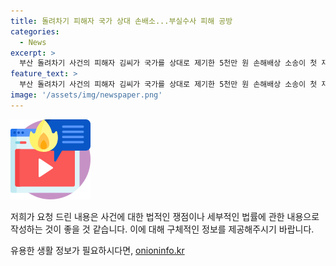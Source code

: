 ```yaml
---
title: 돌려차기 피해자 국가 상대 손배소...부실수사 피해 공방
categories:
  - News
excerpt: >
  부산 돌려차기 사건의 피해자 김씨가 국가를 상대로 제기한 5천만 원 손해배상 소송이 첫 재판을 열었다. 김씨 측은 수사기관의 부실수사를 주장하며, 국가에게 위자료를 요구했다. 이에 국가 측은 객관적 증거를 확보하려 노력했고, 의무를 다해 실체적 진실을 밝힐 것이라고 반박했다. 2022년 5월 발생한 이 사건은 가해자의 징역 20년이 확정된 것으로 알려져 있다.
feature_text: >
  부산 돌려차기 사건의 피해자 김씨가 국가를 상대로 제기한 5천만 원 손해배상 소송이 첫 재판을 열었다. 김씨 측은 수사기관의 부실수사를 주장하며, 국가에게 위자료를 요구했다. 이에 국가 측은 객관적 증거를 확보하려 노력했고, 의무를 다해 실체적 진실을 밝힐 것이라고 반박했다. 2022년 5월 발생한 이 사건은 가해자의 징역 20년이 확정된 것으로 알려져 있다.
image: '/assets/img/newspaper.png'
---
```


<p><img src="/assets/img/news.png" alt="rentncar 속보" /></p>

<p>저희가 요청 드린 내용은 사건에 대한 법적인 쟁점이나 세부적인 법률에 관한 내용으로 작성하는 것이 좋을 것 같습니다. 이에 대해 구체적인 정보를 제공해주시기 바랍니다.</p>
유용한 생활 정보가 필요하시다면, <a href="https://onioninfo.kr" rel="dofollow">onioninfo.kr</a>


